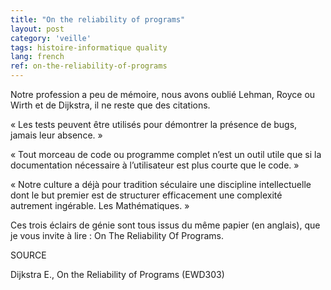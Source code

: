 ```yaml
---
title: "On the reliability of programs"
layout: post
category: 'veille'
tags: histoire-informatique quality
lang: french
ref: on-the-reliability-of-programs
---
```


Notre profession a peu de mémoire, nous avons oublié Lehman, Royce ou Wirth et de Dijkstra, il ne reste que des citations.  
  
« Les tests peuvent être utilisés pour démontrer la présence de bugs, jamais leur absence. »  
  
« Tout morceau de code ou programme complet n’est un outil utile que si la documentation nécessaire à l’utilisateur est plus courte que le code. »
  
« Notre culture a déjà pour tradition séculaire une discipline intellectuelle dont le but premier est de structurer efficacement une complexité autrement ingérable. Les Mathématiques. »  
  
Ces trois éclairs de génie sont tous issus du même papier (en anglais), que je vous invite à lire : On The Reliability Of Programs.  

SOURCE

Dijkstra E., On the Reliability of Programs (EWD303)